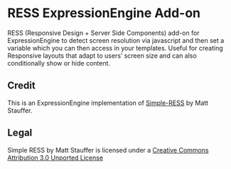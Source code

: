 # RESS ExpressionEngine Add-on

RESS (Responsive Design + Server Side Components) add-on for ExpressionEngine to detect screen resolution via javascript and then set a variable which you can then access in your templates. Useful for creating Responsive layouts that adapt to users’ screen size and can also conditionally show or hide content.

## Credit
This is an ExpressionEngine implementation of [Simple-RESS](https://github.com/jiolasa/Simple-RESS) by Matt Stauffer.

## Legal
Simple RESS by Matt Stauffer is licensed under a [Creative Commons Attribution 3.0 Unported License](http://creativecommons.org/licenses/by/3.0/) 